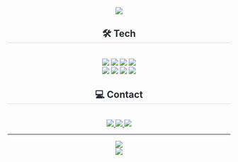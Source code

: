 <div align="center">
  <img src="https://capsule-render.vercel.app/api?type=waving&color=340094&height=240&text=Kang%20Si%20Yeon&animation=fadeIn&fontColor=ffffff&fontSize=70" />
</div>

<div align="center">
  <h2 style="border-bottom: 1px solid #d8dee4; color: #282d33;"> 🛠️ Tech</h2><br>
  <img src="https://img.shields.io/badge/Discord-5865F2?style=for-the-badge&logo=Discord&logoColor=white">
  <img src="https://img.shields.io/badge/Git-F05032?style=for-the-badge&logo=Git&logoColor=white">
  <img src="https://img.shields.io/badge/Github-181717?style=for-the-badge&logo=Github&logoColor=white">
  <img src="https://img.shields.io/badge/Notion-000000?style=for-the-badge&logo=Notion&logoColor=white"><br/>
  <img src="https://img.shields.io/badge/Javascript-F7DF1E?style=for-the-badge&logo=Javascript&logoColor=white">
  <img src="https://img.shields.io/badge/Node.js-339933?style=for-the-badge&logo=Node.js&logoColor=white">
  <img src="https://img.shields.io/badge/Next.js-000000?style=for-the-badge&logo=Next.js&logoColor=white">
  <img src="https://img.shields.io/badge/React-61DAFB?style=for-the-badge&logo=React&logoColor=white">
</div>

<div align="center">
  <h2 style="border-bottom: 1px solid #d8dee4; color: #282d33;"> 💻 Contact</h2><br>
  <a href="https://singnyeo.tistory.com/">
    <img src="https://img.shields.io/badge/Tistory-000000?style=for-the-badge&logo=Tistory&logoColor=white">
  </a>
  <a href="https://blog.naver.com/singnyeo">
    <img src="https://img.shields.io/badge/Naver-03C75A?style=for-the-badge&logo=Naver&logoColor=white">
  </a>
<!--   <a href="https://www.instagram.com/sx._.yxxn/">
    <img src="https://img.shields.io/badge/Instagram-E4405F?style=for-the-badge&logo=Instagram&logoColor=white">
  </a> -->
  <a href="mailto:rkdtldus0115@gmail.com">
    <img src="https://img.shields.io/badge/Gmail-EA4335?style=for-the-badge&logo=Gmail&logoColor=white">
  </a>
</div>

---
<p align="center">
  <img src="https://github-readme-stats.vercel.app/api?username=singnyeo&count_private=true&show_icons=true&theme=midnight-purple" />
  <br />
  <img src="https://github-readme-stats.vercel.app/api/top-langs/?username=singnyeo&theme=midnight-purple" />
</p>
